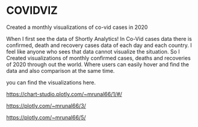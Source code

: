 # COVIDVIZ
Created a monthly visualizations of co-vid cases in 2020

When I first see the data of Shortly Analytics! In Co-Vid cases data there is confirmed, death and recovery cases data of each day and each country. I feel like anyone who sees that data cannot visualize the situation. So I Created visualizations of monthly confirmed cases, deaths and recoveries of 2020 through out the world. Where users can easily hover and find the data and also comparison at the same time.


you can find the visualizations here.

https://chart-studio.plotly.com/~mrunal66/1/#/

https://plotly.com/~mrunal66/3/

https://plotly.com/~mrunal66/5/
